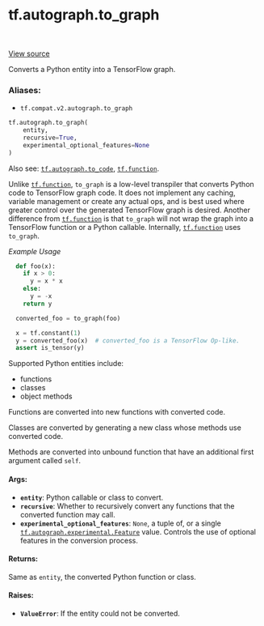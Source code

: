 <div itemscope itemtype="http://developers.google.com/ReferenceObject">
<meta itemprop="name" content="tf.autograph.to_graph" />
<meta itemprop="path" content="Stable" />
</div>

# tf.autograph.to_graph

<!-- Insert buttons -->

<table class="tfo-notebook-buttons tfo-api" align="left">
</table>

<a target="_blank" href="/code/stable/tensorflow/python/autograph/impl/api.py">View source</a>



<!-- Start diff -->
Converts a Python entity into a TensorFlow graph.

### Aliases:

* `tf.compat.v2.autograph.to_graph`


``` python
tf.autograph.to_graph(
    entity,
    recursive=True,
    experimental_optional_features=None
)
```



<!-- Placeholder for "Used in" -->

Also see: <a href="../../tf/autograph/to_code.md"><code>tf.autograph.to_code</code></a>, <a href="../../tf/function.md"><code>tf.function</code></a>.

Unlike <a href="../../tf/function.md"><code>tf.function</code></a>, `to_graph` is a low-level transpiler that converts
Python code to TensorFlow graph code. It does not implement any caching,
variable management or create any actual ops, and is best used where greater
control over the generated TensorFlow graph is desired. Another difference
from <a href="../../tf/function.md"><code>tf.function</code></a> is that `to_graph` will not wrap the graph into a
TensorFlow function or a Python callable. Internally, <a href="../../tf/function.md"><code>tf.function</code></a> uses
`to_graph`.

_Example Usage_

```python
  def foo(x):
    if x > 0:
      y = x * x
    else:
      y = -x
    return y

  converted_foo = to_graph(foo)

  x = tf.constant(1)
  y = converted_foo(x)  # converted_foo is a TensorFlow Op-like.
  assert is_tensor(y)
```

Supported Python entities include:
  * functions
  * classes
  * object methods

Functions are converted into new functions with converted code.

Classes are converted by generating a new class whose methods use converted
code.

Methods are converted into unbound function that have an additional first
argument called `self`.

#### Args:


* <b>`entity`</b>: Python callable or class to convert.
* <b>`recursive`</b>: Whether to recursively convert any functions that the converted
  function may call.
* <b>`experimental_optional_features`</b>: `None`, a tuple of, or a single
  <a href="../../tf/autograph/experimental/Feature.md"><code>tf.autograph.experimental.Feature</code></a> value. Controls the use of optional
  features in the conversion process.


#### Returns:

Same as `entity`, the converted Python function or class.



#### Raises:


* <b>`ValueError`</b>: If the entity could not be converted.